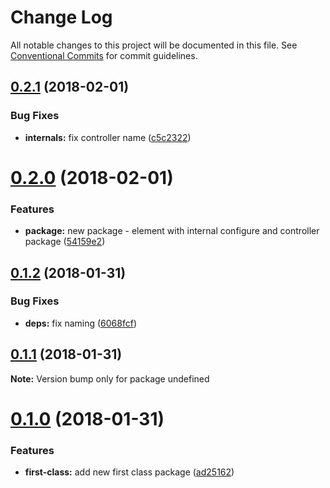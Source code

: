 # Change Log

All notable changes to this project will be documented in this file.
See [Conventional Commits](https://conventionalcommits.org) for commit guidelines.

<a name="0.2.1"></a>
## [0.2.1](https://github.com/PieElements/pie-test-elements/compare/v0.2.0...v0.2.1) (2018-02-01)


### Bug Fixes

* **internals:** fix controller name ([c5c2322](https://github.com/PieElements/pie-test-elements/commit/c5c2322))




<a name="0.2.0"></a>
# [0.2.0](https://github.com/PieElements/pie-test-elements/compare/v0.1.2...v0.2.0) (2018-02-01)


### Features

* **package:** new package - element with internal configure and controller package ([54159e2](https://github.com/PieElements/pie-test-elements/commit/54159e2))




<a name="0.1.2"></a>
## [0.1.2](https://github.com/PieElements/pie-test-elements/compare/v0.1.1...v0.1.2) (2018-01-31)


### Bug Fixes

* **deps:** fix naming ([6068fcf](https://github.com/PieElements/pie-test-elements/commit/6068fcf))




<a name="0.1.1"></a>
## [0.1.1](https://github.com/PieElements/pie-test-elements/compare/v0.1.0...v0.1.1) (2018-01-31)




**Note:** Version bump only for package undefined

<a name="0.1.0"></a>
# [0.1.0](https://github.com/PieElements/pie-test-elements/compare/v0.0.1...v0.1.0) (2018-01-31)


### Features

* **first-class:** add new first class package ([ad25162](https://github.com/PieElements/pie-test-elements/commit/ad25162))

